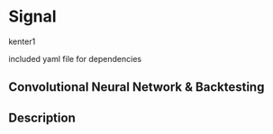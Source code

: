 Signal
==============

kenter1

included yaml file for dependencies

Convolutional Neural Network & Backtesting 
----------------------------

Description
----------------------------------

